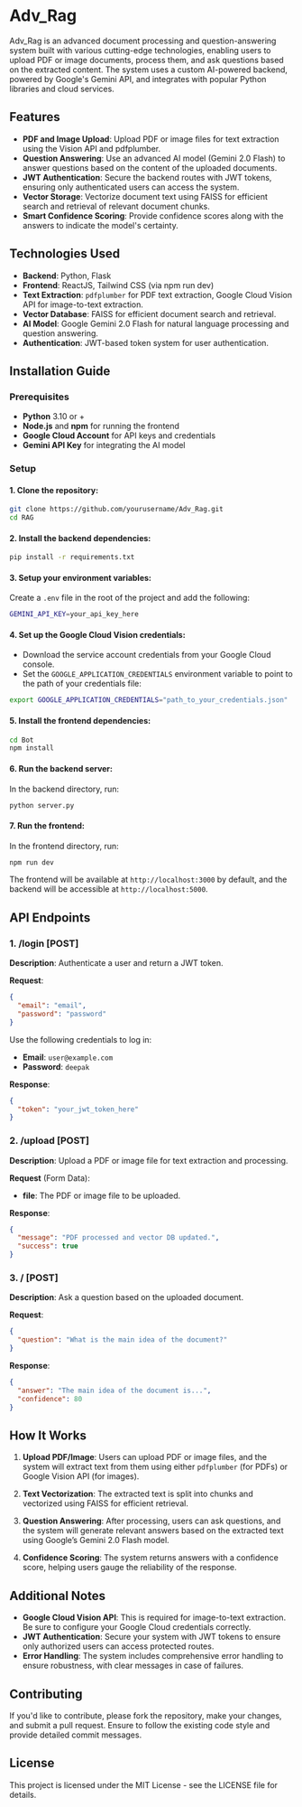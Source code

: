 # **Adv_Rag**

Adv_Rag is an advanced document processing and question-answering system built with various cutting-edge technologies, enabling users to upload PDF or image documents, process them, and ask questions based on the extracted content. The system uses a custom AI-powered backend, powered by Google's Gemini API, and integrates with popular Python libraries and cloud services.

## **Features**
- **PDF and Image Upload**: Upload PDF or image files for text extraction using the Vision API and pdfplumber.
- **Question Answering**: Use an advanced AI model (Gemini 2.0 Flash) to answer questions based on the content of the uploaded documents.
- **JWT Authentication**: Secure the backend routes with JWT tokens, ensuring only authenticated users can access the system.
- **Vector Storage**: Vectorize document text using FAISS for efficient search and retrieval of relevant document chunks.
- **Smart Confidence Scoring**: Provide confidence scores along with the answers to indicate the model's certainty.

## **Technologies Used**
- **Backend**: Python, Flask
- **Frontend**: ReactJS, Tailwind CSS (via npm run dev)
- **Text Extraction**: `pdfplumber` for PDF text extraction, Google Cloud Vision API for image-to-text extraction.
- **Vector Database**: FAISS for efficient document search and retrieval.
- **AI Model**: Google Gemini 2.0 Flash for natural language processing and question answering.
- **Authentication**: JWT-based token system for user authentication.

## **Installation Guide**

### **Prerequisites**
- **Python** 3.10 or +
- **Node.js** and **npm** for running the frontend
- **Google Cloud Account** for API keys and credentials
- **Gemini API Key** for integrating the AI model

### **Setup**

#### 1. Clone the repository:
```bash
git clone https://github.com/yourusername/Adv_Rag.git
cd RAG
```

#### 2. Install the backend dependencies:
```bash
pip install -r requirements.txt
```

#### 3. Setup your environment variables:
Create a `.env` file in the root of the project and add the following:
```bash
GEMINI_API_KEY=your_api_key_here
```

#### 4. Set up the Google Cloud Vision credentials:
- Download the service account credentials from your Google Cloud console.
- Set the `GOOGLE_APPLICATION_CREDENTIALS` environment variable to point to the path of your credentials file:
```bash
export GOOGLE_APPLICATION_CREDENTIALS="path_to_your_credentials.json"
```

#### 5. Install the frontend dependencies:
```bash
cd Bot
npm install
```

#### 6. Run the backend server:
In the backend directory, run:
```bash
python server.py
```

#### 7. Run the frontend:
In the frontend directory, run:
```bash
npm run dev
```

The frontend will be available at `http://localhost:3000` by default, and the backend will be accessible at `http://localhost:5000`.

## **API Endpoints**

### **1. /login [POST]**
**Description**: Authenticate a user and return a JWT token.

**Request**:
```json
{
  "email": "email",
  "password": "password"
}
```

Use the following credentials to log in:

- **Email**: `user@example.com`  
- **Password**: `deepak`

**Response**:
```json
{
  "token": "your_jwt_token_here"
}
```

### **2. /upload [POST]**
**Description**: Upload a PDF or image file for text extraction and processing.

**Request** (Form Data):
- **file**: The PDF or image file to be uploaded.

**Response**:
```json
{
  "message": "PDF processed and vector DB updated.",
  "success": true
}
```

### **3. / [POST]**
**Description**: Ask a question based on the uploaded document.

**Request**:
```json
{
  "question": "What is the main idea of the document?"
}
```

**Response**:
```json
{
  "answer": "The main idea of the document is...",
  "confidence": 80
}
```

## **How It Works**
1. **Upload PDF/Image**: Users can upload PDF or image files, and the system will extract text from them using either `pdfplumber` (for PDFs) or Google Vision API (for images).
   
2. **Text Vectorization**: The extracted text is split into chunks and vectorized using FAISS for efficient retrieval.

3. **Question Answering**: After processing, users can ask questions, and the system will generate relevant answers based on the extracted text using Google’s Gemini 2.0 Flash model.

4. **Confidence Scoring**: The system returns answers with a confidence score, helping users gauge the reliability of the response.

## **Additional Notes**
- **Google Cloud Vision API**: This is required for image-to-text extraction. Be sure to configure your Google Cloud credentials correctly.
- **JWT Authentication**: Secure your system with JWT tokens to ensure only authorized users can access protected routes.
- **Error Handling**: The system includes comprehensive error handling to ensure robustness, with clear messages in case of failures.

## **Contributing**
If you'd like to contribute, please fork the repository, make your changes, and submit a pull request. Ensure to follow the existing code style and provide detailed commit messages.

## **License**
This project is licensed under the MIT License - see the LICENSE file for details.
